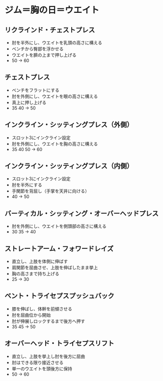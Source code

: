 # ジム＝胸の日＝ウエイト

## リクラインド・チェストプレス
- 肘を半外にし、ウエイトを乳頭の高さに構える
- ベンチから臀部を浮かせる
- ウエイトを臍の上まで押し上げる
- 50 → 60

## チェストプレス
- ベンチをフラットにする
- 肘を外側にし、ウエイトを眼の高さに構える
- 真上に押し上げる
- 35 40 → 50

## インクライン・シッティングプレス（外側）
- スロット3にインクライン設定
- 肘を外側にし、ウエイトを胸の高さに構える
- 35 40 50 → 60

## インクライン・シッティングプレス（内側）
- スロット3にインクライン設定
- 肘を半外にする
- 手関節を背屈し（手掌を天井に向ける）
- 40 → 50

## バーティカル・シッティング・オーバーヘッドプレス
- 肘を外側にし、ウエイトを側頭部の高さに構える
- 30 35 → 40

## ストレートアーム・フォワードレイズ
- 直立し、上肢を体側に伸ばす
- 肩関節を屈曲させ、上肢を伸ばしたまま挙上
- 胸の高さまで持ち上げる
- 25 → 30

## ベント・トライセプスプッシュバック
- 膝を伸ばし、体幹を前傾させる
- 肘を屈曲位から開始
- 肘が伸展しロックするまで後方へ押す
- 35 45 → 50

## オーバーヘッド・トライセプスリフト
- 直立し、上肢を挙上し肘を後方に屈曲
- 肘はできる限り接近させる
- 単一のウエイトを頭後方に保持
- 50 → 60
